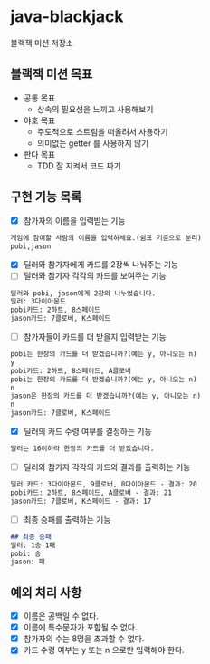 # java-blackjack

블랙잭 미션 저장소

## 블랙잭 미션 목표
- 공통 목표
  - 상속의 필요성을 느끼고 사용해보기
- 야호 목표
  - 주도적으로 스트림을 떠올려서 사용하기
  - 의미없는 getter 를 사용하지 않기
- 판다 목표
  - TDD 잘 지켜서 코드 짜기

## 구현 기능 목록

- [X] 참가자의 이름을 입력받는 기능
```markdown
게임에 참여할 사람의 이름을 입력하세요.(쉼표 기준으로 분리)
pobi,jason
```

- [X] 딜러와 참가자에게 카드를 2장씩 나눠주는 기능
- [ ] 딜러와 참가자 각각의 카드를 보여주는 기능
```markdown
딜러와 pobi, jason에게 2장의 나누었습니다.
딜러: 3다이아몬드
pobi카드: 2하트, 8스페이드
jason카드: 7클로버, K스페이드
```

- [ ] 참가자들이 카드를 더 받을지 입력받는 기능
```markdown
pobi는 한장의 카드를 더 받겠습니까?(예는 y, 아니오는 n)
y
pobi카드: 2하트, 8스페이드, A클로버
pobi는 한장의 카드를 더 받겠습니까?(예는 y, 아니오는 n)
n
jason은 한장의 카드를 더 받겠습니까?(예는 y, 아니오는 n)
n
jason카드: 7클로버, K스페이드
```

- [X] 딜러의 카드 수령 여부를 결정하는 기능
```markdown
딜러는 16이하라 한장의 카드를 더 받았습니다.
```

- [ ] 딜러와 참가자 각각의 카드와 결과를 출력하는 기능
```markdown
딜러 카드: 3다이아몬드, 9클로버, 8다이아몬드 - 결과: 20
pobi카드: 2하트, 8스페이드, A클로버 - 결과: 21
jason카드: 7클로버, K스페이드 - 결과: 17
```

- [ ] 최종 승패를 출력하는 기능
```markdown
## 최종 승패
딜러: 1승 1패
pobi: 승 
jason: 패
```

## 예외 처리 사항
- [X] 이름은 공백일 수 없다.
- [X] 이름에 특수문자가 포함될 수 없다. 
- [X] 참가자의 수는 8명을 초과할 수 없다. 
- [X] 카드 수령 여부는 y 또는 n 으로만 입력해야 한다.
